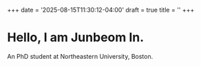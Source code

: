 +++
date = '2025-08-15T11:30:12-04:00'
draft = true
title = ''
+++
# Hello, I am Junbeom In.
An PhD student at Northeastern University, Boston.

